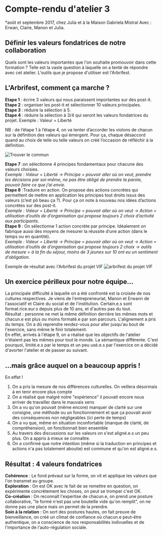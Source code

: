 
# Compte-rendu d'atelier 3
*août et septembre 2017, chez Julia et à la Maison Gabriela Mistral
Avec : Erwan, Claire, Manon et Julia.

## Définir les valeurs fondatrices de notre collaboration

Quels sont les valeurs importantes que l'on souhaite promouvoir dans cette formation ? Telle est la vaste question à laquelle on a tenté de répondre avec cet atelier. L'outils que je propose d'utiliser est l'Arbrifest. 

## L'Arbrifest, comment ça marche ? 
**Etape 1** : écrire 3 valeurs qui nous paraissent importantes sur des post-it.  
**Etape 2** : organiser les post-it et sélectionner 10 valeurs principales.  
**Etape 3** : réduire la sélection à 5.  
**Etape 4** : réduire la sélection à 3/4 qui seront les valeurs fondatrices du projet. Exemple : Valeur = Liberté  

NB : de l’étape 1 à l’étape 4, on va tenter d’accorder les violons de chacun sur la définition des valeurs qui émergent. Pour ça, chaque désaccord quand au choix de telle ou telle valeurs on créé l’occasion de réfléchir à la définition. 

![Trouver le commun](https://github.com/Julia-barbelane/valeursinfirst.com/blob/master/documentation/arbrifest/methode-arbrifest-trouver-le-commun.png)

**Etape 7** :on sélectionne 4 principes fondamentaux pour chacune des valeurs choisies.  
*Exemple : Valeur = Liberté → Principe = pouvoir aller où on veut, prendre les décisions par soi-même, ne pas être obligé de prendre la parole, pouvoir faire ce que j’ai envie.*  
**Etape 8** :Traduire en action. On propose des actions concrètes qui permettent de mettre en application les principes tout droits issus des valeurs (c’est pô beau ça ?). Pour ça on note à nouveau nos idées d’actions concrètes sur des post-it.  
*Exemple : Valeur = Liberté → Principe = pouvoir aller où on veut → Action = utilisation d’outils de d’organisation qui propose toujours 2 choix d’activité aux participants.*  
**Etape 9** : On sélectionne 1 action concrète par principe. Idéalement on fabrique aussi des moyens de mesurer la réussite d’une action (dans le temps ou en quantité).  
*Exemple : Valeur = Liberté → Principe = pouvoir aller où on veut → Action = utilisation d’outils de d’organisation qui propose toujours 2 choix → outils de mesure = à la fin du séjour, moins de 3 jeunes sur 10 ont eu un sentiment d’obligation.*

Exemple de résultat avec l'Arbrifest du projet VIF
![arbrifest du projet VIF](https://github.com/Julia-barbelane/valeursinfirst.com/blob/master/documentation/arbrifest/19691261_237510126761743_1234784999_n.jpg)

## Un exercice périlleux pour notre équipe...
La principale difficulté à laquelle on a été confronté est la croisée de nos cultures respectives. Je viens de l'entrepreneuriat, Manon et Erwann de l'associatif et Claire du social et de l'institution. Certain.e.s sont format.rice.eur.s depuis plus de 10 ans, et d'autres pas du tout.  
Résultat : personne ne met la même définition derrière les mêmes mots et chacun.e est plus ou moins formaté.e par son parcours. L'alignement a pris du temps. On a dû reprendre rendez-vous pour aller jusqu'au bout de l'exercice, sans même le finir totalement.  
En effet, arrivés à l'étape 9, on a réalisé que les objectifs de l'atelier n'étaient pas les mêmes pour tout le monde. La sémantique différente. 
C'est pourquoi, limité.e.s par le temps et un peu usé.e.s par l'exercice on a décidé d'avorter l'atelier et de passer au suivant.

## ...mais grâce auquel on a beaucoup appris !
En effet !  
1) On a pris la mesure de nos différences culturelles. On veillera désormais à en tenir encore plus compte  
2) On a réalisé que malgré notre "expérience" il pouvait encore nous arriver de travailler dans le mauvais sens
3) On a vu qu'on pouvait (même encore) manquer de clarté sur une consigne, une méthode ou un fonctionnement et que ça pouvait avoir des conséquences non négligeables (ici perte de temps)
4) On a vu que, même en situation inconfortable (manque de clarté, de compréhension), on fonctionnait bien ensemble
5) Au travers des discussions sur les valeurs on s'est aligné.e.s un peu plus. On a appris à mieux se connaître.
6) On a confirmé que notre intention (même si la traduction en principes et actions n'a pas totalement aboutie) est commune et qu'on est aligné.e.s.

## Résultat : 4 valeurs fondatrices
**Cohérence** : Le fond prévaut sur la forme, on vit et applique les valeurs que l'on transmet au groupe.  
**Exploration** : On est OK avec le fait de se remettre en question, on expérimente concrètement les choses, on peut se tromper c'est OK.  
**Co-création** : On reconnaît l'expertise de chacun.e, on prend une posture collaborative, "le formé n'est pas une bouteille vide qu'on remplit", on ne donne pas une place mais on permet de la prendre.  
**Soin à la relation** : On sort des postures hautes, on fait preuve de bienveillance, on créé un climat de confiance où chacun.e peut-être authentique, on a conscience de nos responsabilités indivuelles et de l'importance de l'auto-régulation sociale.  




